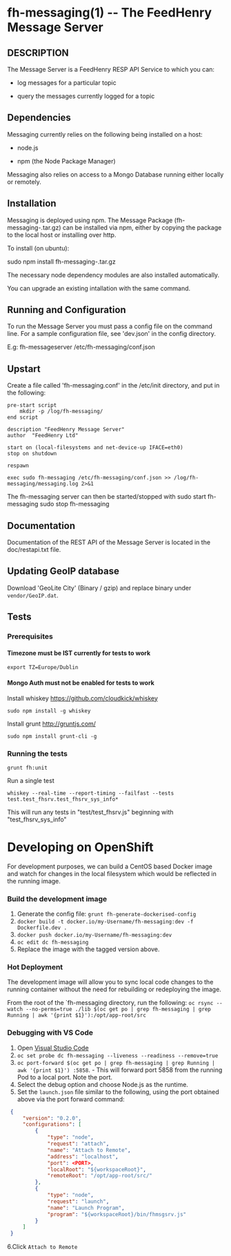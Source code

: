 fh-messaging(1) -- The FeedHenry Message Server
===============================================

## DESCRIPTION

The Message Server is a FeedHenry RESP API Service to which you can:

* log messages for a particular topic

* query the messages currently logged for a topic

## Dependencies

Messaging currently relies on the following being installed on a host:

* node.js

* npm (the Node Package Manager)

Messaging also relies on access to a Mongo Database running either locally or remotely.

## Installation

Messaging is deployed using npm. The Message Package (fh-messaging-<version>.tar.gz) can be installed via npm, either by copying the package to the local host or installing over http.

To install (on ubuntu):

sudo npm install fh-messaging-<version>.tar.gz

The necessary node dependency modules are also installed automatically.

You can upgrade an existing intallation with the same command.    

## Running and Configuration  

To run the Message Server you must pass a config file on the command line. For a sample configuration file, see 'dev.json' in the config directory.

E.g:
fh-messageserver /etc/fh-messaging/conf.json

## Upstart

Create a file called 'fh-messaging.conf' in the /etc/init directory, and put in the following:

    pre-start script
        mkdir -p /log/fh-messaging/
    end script

    description "FeedHenry Message Server"
    author  "FeedHenry Ltd"

    start on (local-filesystems and net-device-up IFACE=eth0)
    stop on shutdown

    respawn

    exec sudo fh-messaging /etc/fh-messaging/conf.json >> /log/fh-messaging/messaging.log 2>&1

The fh-messaging server can then be started/stopped with
    sudo start fh-messaging
    sudo stop fh-messaging

## Documentation

Documentation of the REST API of the Message Server is located in the doc/restapi.txt file.

## Updating GeoIP database

Download 'GeoLite City' (Binary / gzip) and replace binary under `vendor/GeoIP.dat`.


## Tests

### Prerequisites
#### Timezone must be IST currently for tests to work

    export TZ=Europe/Dublin

#### Mongo Auth must not be enabled for tests to work

Install whiskey https://github.com/cloudkick/whiskey

    sudo npm install -g whiskey

Install grunt http://gruntjs.com/

    sudo npm install grunt-cli -g

### Running the tests

    grunt fh:unit

Run a single test

    whiskey --real-time --report-timing --failfast --tests test.test_fhsrv.test_fhsrv_sys_info*

This will run any tests in "test/test_fhsrv.js" beginning with "test_fhsrv_sys_info"

# Developing on OpenShift
For development purposes, we can build a CentOS based Docker image and watch for changes in the local filesystem which would be reflected in the running image.

### Build the development image
1. Generate the config file: `grunt fh-generate-dockerised-config`
2. `docker build -t docker.io/my-Username/fh-messaging:dev -f Dockerfile.dev .`
3. `docker push docker.io/my-Username/fh-messaging:dev`
4. `oc edit dc fh-messaging`
5. Replace the image with the tagged version above.

### Hot Deployment

The development image will allow you to sync local code changes to the running container without the need for rebuilding or redeploying the image.

From the root of the `fh-messaging directory, run the following:
```oc rsync --watch --no-perms=true ./lib $(oc get po | grep fh-messaging | grep Running | awk '{print $1}'):/opt/app-root/src ```

### Debugging with VS Code

1. Open [Visual Studio Code](https://code.visualstudio.com/)
2. `oc set probe dc fh-messaging --liveness --readiness --remove=true`
3. `oc port-forward $(oc get po | grep fh-messaging | grep Running | awk '{print $1}') :5858`. - This will forward port 5858 from the running Pod to a local port. Note the port.
4. Select the debug option and choose Node.js as the runtime.
5. Set the `launch.json` file similar to the following, using the port obtained above via the port forward command:

```json
 {
     "version": "0.2.0",
     "configurations": [
         {
             "type": "node",
             "request": "attach",
             "name": "Attach to Remote",
             "address": "localhost",
             "port": <PORT>,
             "localRoot": "${workspaceRoot}",
             "remoteRoot": "/opt/app-root/src/"
         },
         {
             "type": "node",
             "request": "launch",
             "name": "Launch Program",
             "program": "${workspaceRoot}/bin/fhmsgsrv.js"
         }
     ]
 }
 ```
6.Click `Attach to Remote`
